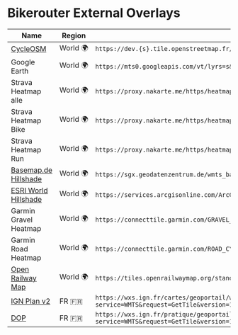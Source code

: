 # Bikerouter External Overlays

| Name                                                               | Region    | URL                                                                                                                                                                                                                                                 |
| ------------------------------------------------------------------ | --------- | --------------------------------------------------------------------------------------------------------------------------------------------------------------------------------------------------------------------------------------------------- |
| [CycleOSM](https://cyclosm.org/)                                   | World 🌍 | `https://dev.{s}.tile.openstreetmap.fr/cyclosm/{z}/{x}/{y}.png`                                                                                                                                                                                     |
| Google Earth                                                       | World 🌍 | `https://mts0.googleapis.com/vt/lyrs=s&x={x}&y={y}&z={z}`                                                                                                                                                                                           |
| Strava Heatmap alle                                                | World 🌍 | `https://proxy.nakarte.me/https/heatmap-external-b.strava.com/tiles-auth/all/red/{z}/{x}/{y}.png?px=256`                                                                                                                                            |
| Strava Heatmap Bike                                                | World 🌍 | `https://proxy.nakarte.me/https/heatmap-external-b.strava.com/tiles-auth/ride/red/{z}/{x}/{y}.png?px=256`                                                                                                                                           |
| Strava Heatmap Run                                                 | World 🌍 | `https://proxy.nakarte.me/https/heatmap-external-b.strava.com/tiles-auth/run/red/{z}/{x}/{y}.png?px=256`                                                                                                                                            |
| [Basemap.de Hillshade](https://basemap.de/web_raster_schummerung/) | World 🌍 | `https://sgx.geodatenzentrum.de/wmts_basemapde_schummerung/tile/1.0.0/de_basemapde_web_raster_hillshade/default/GLOBAL_WEBMERCATOR/{z}/{y}/{x}.png`                                                                                                 |
| [ESRI World Hillshade](https://arcg.is/00b0vC)                     | World 🌍 | `https://services.arcgisonline.com/ArcGIS/rest/services/Elevation/World_Hillshade/MapServer/tile/{z}/{y}/{x}`                                                                                                                                       |
| Garmin Gravel Heatmap                                              | World 🌍 | `https://connecttile.garmin.com/GRAVEL_BIKING/{z}/{x}/{y}.png`                                                                                                                                                                                      |
| Garmin Road Heatmap                                                | World 🌍 | `https://connecttile.garmin.com/ROAD_CYCLING/{z}/{x}/{y}.png`                                                                                                                                                                                       |
| [Open Railway Map](https://openrailwaymap.org/)                    | World 🌍 | `https://tiles.openrailwaymap.org/standard/{z}/{x}/{y}.png`                                                                                                                                                                                         |
| [IGN Plan v2](https://www.geamap.com/en/france)                    | FR 🇫🇷   | `https://wxs.ign.fr/cartes/geoportail/wmts?service=WMTS&request=GetTile&version=1.0.0&layer=GEOGRAPHICALGRIDSYSTEMS.PLANIGNV2&style=normal&tilematrixSet=PM&format=image%2Fpng&height=256&width=256&tilematrix={z}&tilerow={y}&tilecol={x}`         |
| [DOP](https://www.geamap.com/en/france)                            | FR 🇫🇷   | `https://wxs.ign.fr/pratique/geoportail/wmts?service=WMTS&request=GetTile&version=1.0.0&layer=ORTHOIMAGERY.ORTHOPHOTOS&style=normal&tilematrixSet=PM&format=image%252Fjpeg&height=256&width=256&tilematrix=%7Bz%7D&tilerow=%7By%7D&tilecol=%7Bx%7D` |
